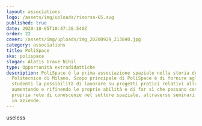 ```yaml
---
layout: associations
logo: /assets/img/uploads/risorsa-65.svg
published: true
date: 2020-10-05T10:47:28.540Z
order: 22
cover: /assets/img/uploads/img_20200929_213840.jpg
category: associations
title: PoliSpace
sku: polispace
slogan: Alatis Grave Nihil
type: Opportunità extradidattiche
description: PoliSpace è la prima associazione spaziale nella storia del
  Politecnico di Milano. Scopo principale di PoliSpace è di fornire agli
  studenti la possibilità di lavorare su progetti pratici relativi allo spazio,
  aumentando e rifinendo le proprie abilità e di far sì che possano costruire la
  propria rete di conoscenze nel settore spaziale, attraverso seminari e visite
  in aziende.
---
```

useless